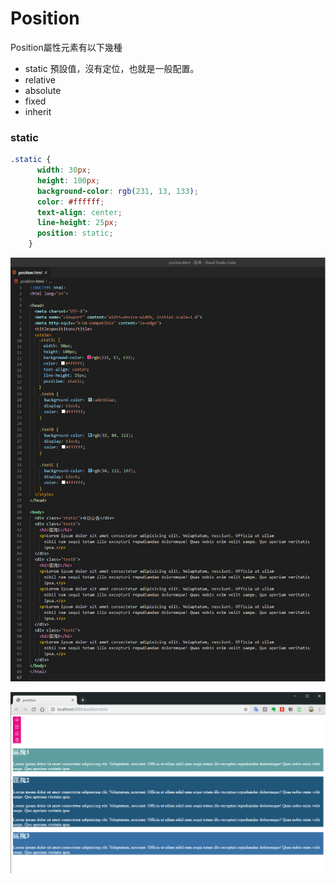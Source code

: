 # Position

Position屬性元素有以下幾種

* static 預設值，沒有定位，也就是一般配置。
* relative
* absolute
* fixed
* inherit

### static

```css
.static {
      width: 30px;
      height: 100px;
      background-color: rgb(231, 13, 133);
      color: #ffffff;
      text-align: center;
      line-height: 25px;
      position: static;
    }
```

![](.gitbook/assets/static.jpg)

![](.gitbook/assets/image%20%281%29.png)

